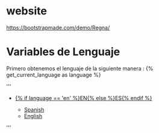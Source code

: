 # website
https://bootstrapmade.com/demo/Regna/   

# Variables de Lenguaje

Primero obtenemos el lenguaje de la siguiente manera : {% get_current_language as language %}

'''
<div class="header-extras">
  <ul>
    <li>
      <div class="p-dropdown">
        <a href="#"><i class="icon-globe"></i><span>{% if language == 'en' %}EN{% else %}ES{% endif %}</span></a>
        <ul class="p-dropdown-content">
          <li><a href="{% url 'lang-redirect' 'es' %}">Spanish</a></li>
          <li><a href="{% url 'lang-redirect' 'en' %}">English</a></li>
        </ul>
      </div>
    </li>
  </ul>
</div>
'''
